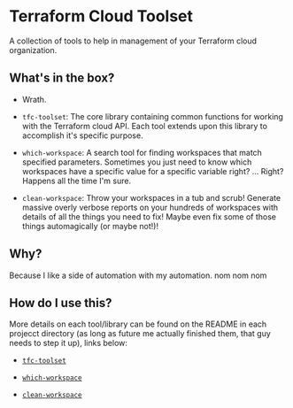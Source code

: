 # Terraform Cloud Toolset

A collection of tools to help in management of your Terraform cloud organization.

## What's in the box?

- Wrath.

- `tfc-toolset`: The core library containing common functions for working with the Terraform cloud API. Each tool extends upon this library to accomplish it's specific purpose.
  
- `which-workspace`: A search tool for finding workspaces that match specified parameters. Sometimes you just need to know which workspaces have a specific value for a specific variable right? ... Right? Happens all the time I'm sure.
  
- `clean-workspace`: Throw your workspaces in a tub and scrub! Generate massive overly verbose reports on your hundreds of workspaces with details of all the things you need to fix! Maybe even fix some of those things automagically (or maybe not!)!

## Why?

Because I like a side of automation with my automation. nom nom nom

## How do I use this?

More details on each tool/library can be found on the README in each projecct directory (as long as future me actually finished them, that guy needs to step it up), links below:

- [`tfc-toolset`](tfc-toolset/README.md)
  
- [`which-workspace`](which-workspace/README.md)

- [`clean-workspace`](clean-workspace/README.md)
